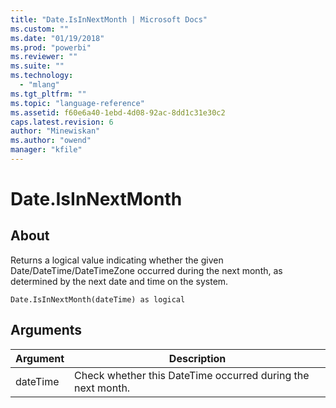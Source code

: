 ```yaml
---
title: "Date.IsInNextMonth | Microsoft Docs"
ms.custom: ""
ms.date: "01/19/2018"
ms.prod: "powerbi"
ms.reviewer: ""
ms.suite: ""
ms.technology: 
  - "mlang"
ms.tgt_pltfrm: ""
ms.topic: "language-reference"
ms.assetid: f60e6a40-1ebd-4d08-92ac-8dd1c31e30c2
caps.latest.revision: 6
author: "Minewiskan"
ms.author: "owend"
manager: "kfile"
---
```

# Date.IsInNextMonth

  
## About  
Returns a logical value indicating whether the given Date/DateTime/DateTimeZone occurred during the next month, as determined by the next date and time on the system.  
  
```  
Date.IsInNextMonth(dateTime) as logical  
```  
  
## <a name="__goback"></a>Arguments  
  
|Argument|Description|  
|------------|---------------|  
|dateTime|Check whether this DateTime occurred during the next month.|  
  
